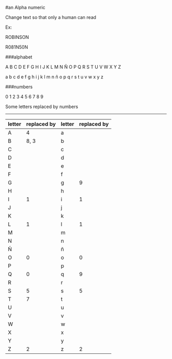 #an
Alpha numeric

Change text so that only a human can read

Ex: 

ROBINSON

R081N50N



###alphabet

A B C D E F G H I J K L M N Ñ O P Q R S T U V W X Y Z 

a b c d e f g h i j k l m n ñ o p q r s t u v w x y z 

###numbers

0 1 2 3 4 5 6 7 8 9

Some letters replaced by numbers

---
|letter | replaced by   |letter | replaced by   |
|-------|---------------|-------|---------------|
|A      | 4 | a | | 
|B      | 8, 3|b | |
|C      | | c | |
|D      | | d | |
|E      | | e | |
|F      | | f | |
|G      | | g | 9 |
|H      | | h | |
|I      | 1 | i | 1 |
|J      | | j | |
|K      | | k | |
|L      | 1 | l | 1 |
|M      | | m | |
|N      | | n | |
|Ñ      | | ñ | |
|O      | 0 | o  | 0 |
|P      | | p | |
|Q      | 0 | q  | 9 |
|R      | | r | |
|S      | 5 | s  | 5 |
|T      | 7 | t | |
|U      | | u | |
|V      | | v | |
|W      | | w | |
|X      | | x | |
|Y      | | y | |
|Z      | 2 | z | 2 |